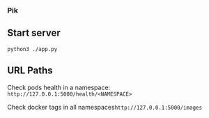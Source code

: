 ### Pik

## Start server
`python3 ./app.py`

## URL Paths
Check pods health in a namespace: `http://127.0.0.1:5000/health/<NAMESPACE>`

Check docker tags in all namespaces`http://127.0.0.1:5000/images`
